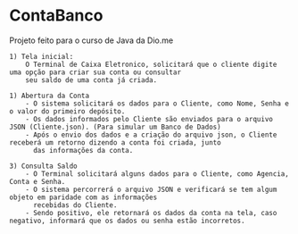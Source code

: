
# ContaBanco

Projeto feito para o curso de Java da Dio.me

    1) Tela inicial:
        O Terminal de Caixa Eletronico, solicitará que o cliente digite uma opção para criar sua conta ou consultar 
        seu saldo de uma conta já criada.

    1) Abertura da Conta
        - O sistema solicitará os dados para o Cliente, como Nome, Senha e o valor do primeiro depósito.
        - Os dados informados pelo Cliente são enviados para o arquivo JSON (Cliente.json). (Para simular um Banco de Dados)
        - Após o envio dos dados e a criação do arquivo json, o Cliente receberá um retorno dizendo a conta foi criada, junto 
          das informações da conta.

    3) Consulta Saldo
        - O Terminal solicitará alguns dados para o Cliente, como Agencia, Conta e Senha.
        - O sistema percorrerá o arquivo JSON e verificará se tem algum objeto em paridade com as informações 
          recebidas do Cliente.
        - Sendo positivo, ele retornará os dados da conta na tela, caso negativo, informará que os dados ou senha estão incorretos.







